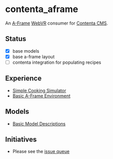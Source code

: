 # contenta_aframe
An [A-Frame](https://aframe.io) [WebVR](https://webvr.info/) consumer for [Contenta CMS](http://www.contentacms.org/).

## Status
* [x] base models
* [x] base a-frame layout
* [ ] contenta integration for populating recipes  

## Experience
* [Simple Cooking Simulator](https://github.com/contentacms/contenta_aframe/issues/1)
* [Basic A-Frame Environment](http://www.contentacms.org/contenta_aframe/index.html)

## Models
* [Basic Model Descriptions](https://github.com/contentacms/contenta_aframe/pull/7)

## Initiatives
* Please see the [issue queue](https://github.com/contentacms/contenta_aframe/issues)

